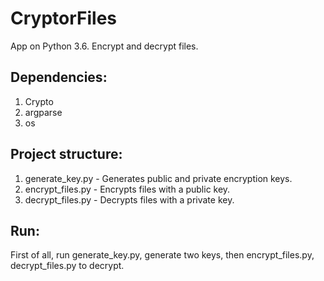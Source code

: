 # CryptorFiles

App on Python 3.6. Encrypt and decrypt files.

## Dependencies:

1. Crypto   
2. argparse   
3. os   

## Project structure:

1. generate_key.py - Generates public and private encryption keys.   
2. encrypt_files.py - Encrypts files with a public key.   
3. decrypt_files.py - Decrypts files with a private key.   

## Run:

First of all, run generate_key.py, generate two keys, then encrypt_files.py, decrypt_files.py to decrypt.